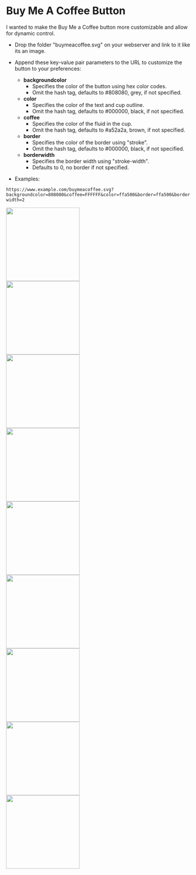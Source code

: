 # Buy Me A Coffee Button

I wanted to make the Buy Me a Coffee button more customizable and allow for dynamic control.

- Drop the folder "buymeacoffee.svg" on your webserver and link to it like its an image.

- Append these key-value pair parameters to the URL to customize the button to your preferences:

    - **backgroundcolor**
        - Specifies the color of the button using hex color codes.
        - Omit the hash tag, defaults to #808080, grey, if not specified.
    - **color**
        - Specifies the color of the text and cup outline.
        - Omit the hash tag, defaults to #000000, black, if not specified.
    - **coffee**
        - Specifies the color of the fluid in the cup.
        - Omit the hash tag, defaults to #a52a2a, brown, if not specified.
    - **border**
        - Specifies the color of the border using "stroke".
        - Omit the hash tag, defaults to #000000, black, if not specified.
    - **borderwidth**
        - Specifies the border width using "stroke-width".
        - Defaults to 0, no border if not specified.
- Examples:

``` https://www.example.com/buymeacoffee.svg?backgroundcolor=808080&coffee=FFFFFF&color=ffa500&border=ffa500&borderwidth=2 ```

<img width="200px" src="https://keytonic.net/projects/buymeacoffee.svg?backgroundcolor=FF0000&coffee=FFA500&color=000000&border=000000&borderwidth=2"><br>
<img width="200px" src="https://keytonic.net/projects/buymeacoffee.svg?backgroundcolor=FFA500&coffee=FF0000&color=808080&border=808080&borderwidth=2"><br>
<img width="200px" src="https://keytonic.net/projects/buymeacoffee.svg?backgroundcolor=FFFF00&coffee=00FF00&color=ffffff&border=ffffff&borderwidth=2"><br>
<img width="200px" src="https://keytonic.net/projects/buymeacoffee.svg?backgroundcolor=00FF00&coffee=FFFF00&color=a020f0&border=a020f0&borderwidth=2"><br>
<img width="200px" src="https://keytonic.net/projects/buymeacoffee.svg?backgroundcolor=0000FF&coffee=A020F0&color=ff00ff&border=ff00ff&borderwidth=2"><br>
<img width="200px" src="https://keytonic.net/projects/buymeacoffee.svg?backgroundcolor=A020F0&coffee=0000FF&color=00ff00&border=00ff00&borderwidth=2"><br>
<img width="200px" src="https://keytonic.net/projects/buymeacoffee.svg?backgroundcolor=FFFFFF&coffee=808080&color=ffff00&border=ffff00&borderwidth=2"><br>
<img width="200px" src="https://keytonic.net/projects/buymeacoffee.svg?backgroundcolor=808080&coffee=FFFFFF&color=ffa500&border=ffa500&borderwidth=2"><br>
<img width="200px" src="https://keytonic.net/projects/buymeacoffee.svg?backgroundcolor=000000&coffee=a52a2a&color=ff0000&border=ff0000&borderwidth=2"><br>

